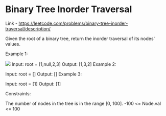 # Binary Tree Inorder Traversal

Link - https://leetcode.com/problems/binary-tree-inorder-traversal/description/

Given the root of a binary tree, return the inorder traversal of its nodes' values.

 

Example 1:

<img src = "https://assets.leetcode.com/uploads/2020/09/15/inorder_1.jpg"/>
Input: root = [1,null,2,3]
Output: [1,3,2]
Example 2:

Input: root = []
Output: []
Example 3:

Input: root = [1]
Output: [1]
 

Constraints:

The number of nodes in the tree is in the range [0, 100].
-100 <= Node.val <= 100
 



